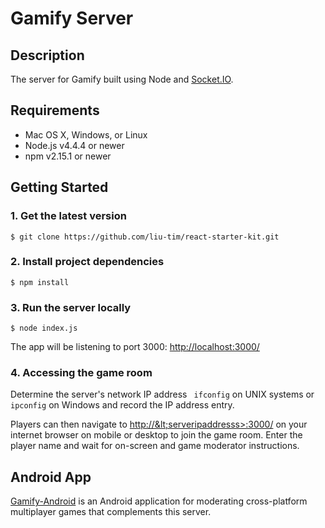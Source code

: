 # Gamify Server

## Description
The server for Gamify built using Node and [Socket.IO](https://github.com/socketio/socket.io).

## Requirements

- Mac OS X, Windows, or Linux
- Node.js v4.4.4 or newer
- npm v2.15.1 or newer


## Getting Started
### 1. Get the latest version

```
$ git clone https://github.com/liu-tim/react-starter-kit.git 
```

### 2. Install project dependencies

```
$ npm install
```

### 3. Run the server locally
```
$ node index.js 
```
The app will be listening to port 3000: [http://localhost:3000/](http://localhost:3080/)

### 4. Accessing the game room
Determine the server's network IP address ``` ifconfig``` on UNIX systems or ``` ipconfig ``` on Windows and record the IP address entry.

Players can then navigate to [http://\&lt;serveripaddresss&gt;:3000/](http://localhost:3080/) on your internet browser on mobile or desktop to join the game room. Enter the player name and wait for on-screen and game moderator instructions. 

## Android App
[Gamify-Android](https://github.com/benjaminlo/Gamify-Android) is an Android application for moderating cross-platform multiplayer games that complements this server. 

